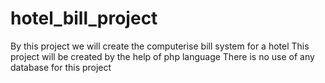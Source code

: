 # hotel_bill_project
By this project we will create the computerise bill system for a hotel 
This project will be created by the help of php language
There is no use of any database for this project

